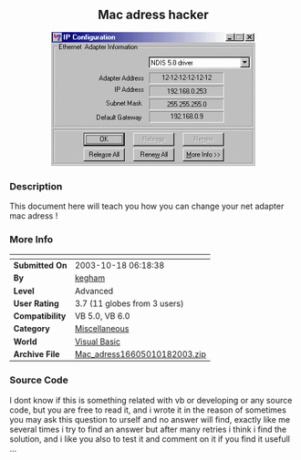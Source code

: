 ﻿<div align="center">

## Mac adress hacker

<img src="PIC20031018115421131.GIF">
</div>

### Description

This document here will teach you how you can change your net adapter mac adress !
 
### More Info
 


<span>             |<span>
---                |---
**Submitted On**   |2003-10-18 06:18:38
**By**             |[kegham](https://github.com/Planet-Source-Code/PSCIndex/blob/master/ByAuthor/kegham.md)
**Level**          |Advanced
**User Rating**    |3.7 (11 globes from 3 users)
**Compatibility**  |VB 5\.0, VB 6\.0
**Category**       |[Miscellaneous](https://github.com/Planet-Source-Code/PSCIndex/blob/master/ByCategory/miscellaneous__1-1.md)
**World**          |[Visual Basic](https://github.com/Planet-Source-Code/PSCIndex/blob/master/ByWorld/visual-basic.md)
**Archive File**   |[Mac\_adress16605010182003\.zip](https://github.com/Planet-Source-Code/kegham-mac-adress-hacker__1-49322/archive/master.zip)





### Source Code

I dont know if this is something related with vb or developing or any source code, but you are free to read it, and i wrote it in the reason of sometimes you may ask this question to urself and no answer will find, exactly like me several times i try to find an answer but after many retries i think i find the solution, and i like you also to test it and comment on it if you find it usefull ...


